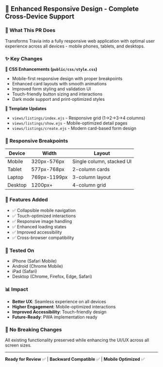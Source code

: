 ## 📱 Enhanced Responsive Design - Complete Cross-Device Support

### 🎯 **What This PR Does**
Transforms Travia into a fully responsive web application with optimal user experience across all devices - mobile phones, tablets, and desktops.

### ✨ **Key Changes**

**🔧 CSS Enhancements (`public/css/style.css`)**
- Mobile-first responsive design with proper breakpoints
- Enhanced card layouts with smooth animations
- Improved form styling and validation UI
- Touch-friendly button sizing and interactions
- Dark mode support and print-optimized styles

**📱 Template Updates**
- `views/listings/index.ejs` - Responsive grid (1→2→3→4 columns)
- `views/listings/show.ejs` - Mobile-optimized detail pages  
- `views/listings/create.ejs` - Modern card-based form design

### 📐 **Responsive Breakpoints**
| Device | Width | Layout |
|--------|-------|---------|
| Mobile | 320px-576px | Single column, stacked UI |
| Tablet | 577px-768px | 2-column cards |
| Laptop | 769px-1199px | 3-column layout |
| Desktop | 1200px+ | 4-column grid |

### 🚀 **Features Added**
- ✅ Collapsible mobile navigation
- ✅ Touch-optimized interactions
- ✅ Responsive image handling
- ✅ Enhanced loading states
- ✅ Improved accessibility
- ✅ Cross-browser compatibility

### 🧪 **Tested On**
- iPhone (Safari Mobile)
- Android (Chrome Mobile)
- iPad (Safari)
- Desktop (Chrome, Firefox, Edge, Safari)

### 📊 **Impact**
- **Better UX**: Seamless experience on all devices
- **Higher Engagement**: Mobile-optimized interactions  
- **Improved Accessibility**: Touch-friendly design
- **Future-Ready**: PWA implementation ready

### 🔄 **No Breaking Changes**
All existing functionality preserved while enhancing the UI/UX across all screen sizes.

---
**Ready for Review** ✅ | **Backward Compatible** ✅ | **Mobile Optimized** ✅